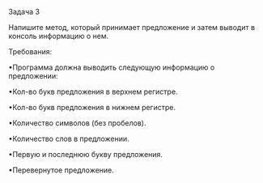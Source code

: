 Задача 3

Напишите метод, который принимает предложение и затем выводит в консоль информацию о нем.

Требования:

•​Программа должна выводить следующую информацию о предложении:

•​Кол-во букв предложения в верхнем регистре.

•​Кол-во букв предложения в нижнем регистре.

•​Количество символов (без пробелов).

•​Количество слов в предложении.

•​Первую и последнюю букву предложения.

•​Перевернутое предложение.
